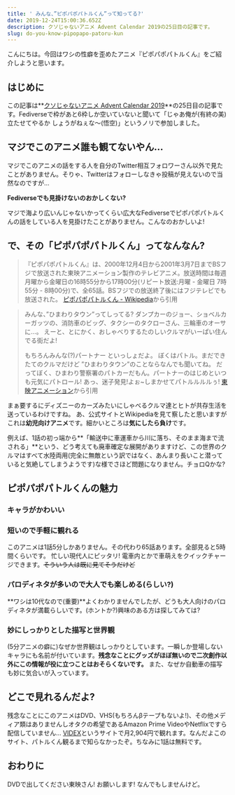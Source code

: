 ```yaml
---
title: ' みんな、”ピポパポパトルくん”って知ってる?'
date: 2019-12-24T15:00:36.652Z
description: クソじゃないアニメ Advent Calendar 2019の25日目の記事です。
slug: do-you-know-pipopapo-patoru-kun
---
```

こんにちは。今回はワシの性癖を歪めたアニメ『ピポパポパトルくん』をご紹介しようと思います。

## はじめに
この記事は**[クソじゃないアニメ Advent Calendar 2019](https://adventar.org/calendars/3982)**の25日目の記事です。Fediverseで枠があと6枠しか空いていないと聞いて「じゃあ俺が(有終の美)立たせてやるか しょうがねぇな〜(悟空)」というノリで参加しました。

## マジでこのアニメ誰も観てないやん…
マジでこのアニメの話をする人を自分のTwitter相互フォロワーさん以外で見たことがありません。そりゃ、Twitterはフォローしなきゃ投稿が見えないので当然なのですが…

**Fediverseでも見掛けないのおかしくない?**

マジで海より広いんじゃないかってくらい広大なFediverseでピポパポパトルくんの話をしている人を見掛けたことがありません。こんなのおかしいよ!

## で、その「ピポパポパトルくん」ってなんなん?
>『ピポパポパトルくん』は、2000年12月4日から2001年3月7日までBSフジで放送された東映アニメーション製作のテレビアニメ。放送時間は毎週月曜から金曜日の16時55分から17時00分(リピート放送:月曜 - 金曜日 7時55分 - 8時00分)で、全65話。BSフジでの放送終了後にはフジテレビでも放送された。
> [ピポパポパトルくん - Wikipedia](https://ja.wikipedia.org/wiki/%E3%83%94%E3%83%9D%E3%83%91%E3%83%9D%E3%83%91%E3%83%88%E3%83%AB%E3%81%8F%E3%82%93)から引用

> みんな、”ひまわりタウン”ってしってる?
> ダンプカーのジョー、ショベルカーガッツの、消防車のビッグ、タクシーのタクローさん、三輪車のオーサに…。
> えーと、とにかく、おしゃべりするたのしいクルマがいーぱい住んでる街だよ!
>
> もちろんみんな(?)パートナー といっしょだよ。
> ぼくはパトル。まだできたてのクルマだけど ”ひまわりタウン”のことならなんでも聞いてね。
> だってぼく、ひまわり警察署のパトカーだもん。パートナーのはじめといつも元気にパトロール!
> あっ、迷子発見!よぉ~しまかせてパトルルルルぅ!
> [東映アニメーション](http://www.toei-anim.co.jp/tv/patoru/tokei/index.html)から引用

まぁ要するにディズニーのカーズみたいにしゃべるクルマ達とヒトが共存生活を送っているわけですね。
あ、公式サイトとWikipediaを見て察したと思いますがこれは**幼児向けアニメ**です。細かいところは**気にしたら負け**です。

例えば、1話の初っ端から**「輸送中に車運車から川に落ち、そのまま海まで流される」**という、どう考えても廃車確定な展開がありますけど、この世界のクルマはすべて水陸両用(完全に無敵という訳ではなく、あんまり長いこと潜っていると気絶してしまうようです)な様でさほど問題になりません。チョロQかな?

## ピポパポパトルくんの魅力
### キャラがかわいい

### 短いので手軽に観れる
このアニメは1話5分しかありません。その代わり65話あります。全部見ると5時間くらいです。
忙しい現代人にピッタリ! 電車内とかで車萌えをクイックチャージできます。~~そういう人は既に見てそうだけど~~

### パロディネタが多いので大人でも楽しめる(らしい?)
**ワシは10代なので(重要)**よくわかりませんでしたが、どうも大人向けのパロディネタが満載らしいです。(ホントか?)興味のある方は探してみては?

### 妙にしっかりとした描写と世界観
(5分アニメの癖に)なぜか世界観はしっかりとしています。一瞬しか登場しないキャラにも名前が付いています。**残念なことにグッズがほぼ無いので二次創作以外にこの情報が役に立つことはおそらくないです。**
また、なぜか自動車の描写も妙に気合いが入っています。

## どこで見れるんだよ?
残念なことにこのアニメはDVD、VHS(もちろんβテープもないよ!)、その他メディア類はありませんしオタクの希望であるAmazon Prime VideoやNetflixですら配信していません…
[VIDEX](https://www.videx.jp/detail/anime/v_a_toeianimation/atoa0366_0000/index.htm)というサイトで月2,904円で観れます。なんだよこのサイト、パトルくん観るまで知らなかったぞ。ちなみに1話は無料です。

## おわりに
DVDで出してください東映さん! お願いします! なんでもしませんけど。
